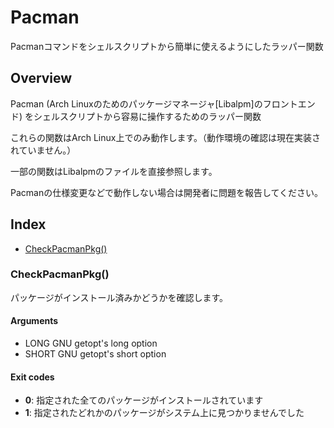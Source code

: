 # Pacman

Pacmanコマンドをシェルスクリプトから簡単に使えるようにしたラッパー関数

## Overview

Pacman (Arch Linuxのためのパッケージマネージャ[Libalpm]のフロントエンド) をシェルスクリプトから容易に操作するためのラッパー関数

これらの関数はArch Linux上でのみ動作します。（動作環境の確認は現在実装されていません。）

一部の関数はLibalpmのファイルを直接参照します。

Pacmanの仕様変更などで動作しない場合は開発者に問題を報告してください。

## Index

* [CheckPacmanPkg()](#checkpacmanpkg)

### CheckPacmanPkg()

パッケージがインストール済みかどうかを確認します。

#### Arguments

* LONG  GNU getopt's long option
* SHORT GNU getopt's short option

#### Exit codes

* **0**: 指定された全てのパッケージがインストールされています
* **1**: 指定されたどれかのパッケージがシステム上に見つかりませんでした

